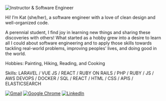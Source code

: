 ![Instructor & Software Engineer](https://res.cloudinary.com/dm2hi135m/image/upload/v1651944410/IMG_0728_xqlbxy.png)

Hi! I’m Kat (she/her), a software engineer with a love of clean design and well-organized code.

A perennial student, I find joy in learning new things and sharing these discoveries with others! What started as a hobby grew into a desire to learn all I could about software engineering and to apply those skills towards tackling real-world problems, improving peoples’ lives, and doing good in the world.

Hobbies: Painting, Hiking, Reading, and Cooking

Skills: LARAVEL / VUE JS / REACT / RUBY ON RAILS / PHP / RUBY / JS / AWS DEVOPS / DOCKER / SQL / REACT / HTML / CSS / APIS / ELASTICSEARCH 

<a href="mailto:katevansdev@gmail.com">![Gmail](https://img.shields.io/badge/katevansdev@gmail.com-163316?style=for-the-badge&logo=gmail&logoColor=white)</a>  <a href="http://www.katevansdev.com">![Google Chrome](https://img.shields.io/badge/katevansdev.com-163316?style=for-the-badge&logo=GoogleChrome&logoColor=white)</a>   <a href="https://www.linkedin.com/in/katherineeevans">![LinkedIn](https://img.shields.io/badge/Katherine_Evans-163316?style=for-the-badge&logo=linkedin&logoColor=white)</a>
